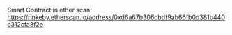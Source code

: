 
Smart Contract in ether scan: https://rinkeby.etherscan.io/address/0xd6a67b306cbdf9ab66fb0d381b440c312cfa3f2e
